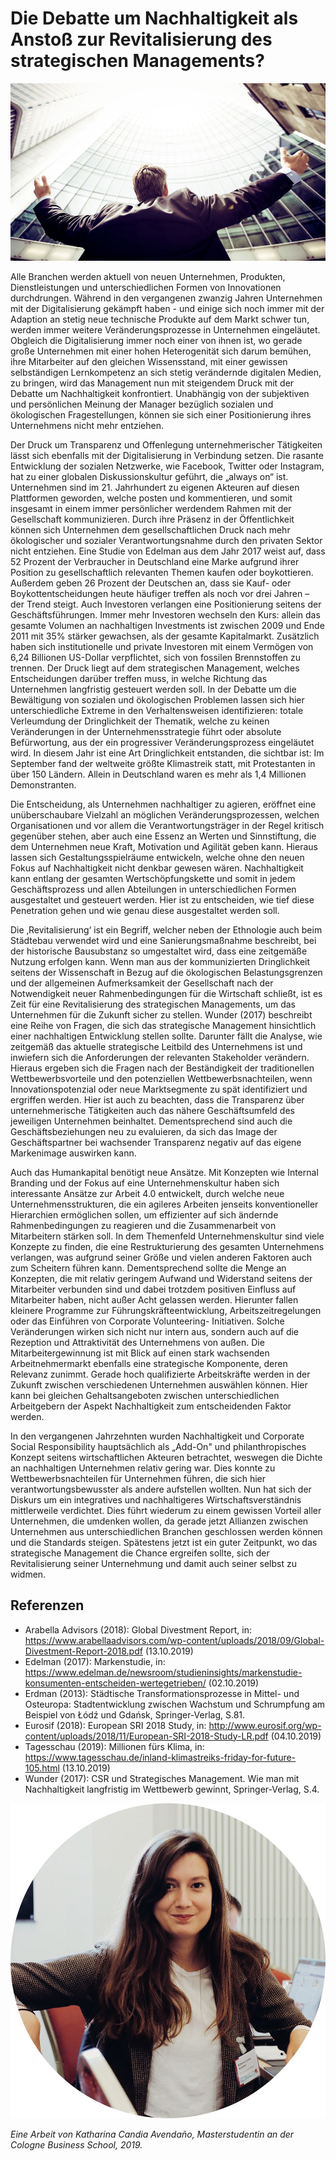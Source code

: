 # **Die Debatte um Nachhaltigkeit als Anstoß zur Revitalisierung des strategischen Managements?**

![Das Management](2.jpg)

Alle Branchen werden aktuell von neuen Unternehmen, Produkten,
Dienstleistungen und unterschiedlichen Formen von Innovationen
durchdrungen. Während in den vergangenen zwanzig Jahren
Unternehmen mit der Digitalisierung gekämpft haben - und einige sich
noch immer mit der Adaption an stetig neue technische Produkte auf
dem Markt schwer tun, werden immer weitere Veränderungsprozesse in
Unternehmen eingeläutet. Obgleich die Digitalisierung immer noch einer
von ihnen ist, wo gerade große Unternehmen mit einer hohen
Heterogenität sich darum bemühen, ihre Mitarbeiter auf den gleichen
Wissensstand, mit einer gewissen selbständigen Lernkompetenz an sich
stetig verändernde digitalen Medien, zu bringen, wird das Management
nun mit steigendem Druck mit der Debatte um Nachhaltigkeit
konfrontiert. Unabhängig von der subjektiven und persönlichen Meinung
der Manager bezüglich sozialen und ökologischen Fragestellungen,
können sie sich einer Positionierung ihres Unternehmens nicht mehr
entziehen.

Der Druck um Transparenz und Offenlegung unternehmerischer
Tätigkeiten lässt sich ebenfalls mit der Digitalisierung in Verbindung
setzen. Die rasante Entwicklung der sozialen Netzwerke, wie Facebook,
Twitter oder Instagram, hat zu einer globalen Diskussionskultur geführt,
die „always on“ ist. Unternehmen sind im 21. Jahrhundert zu eigenen
Akteuren auf diesen Plattformen geworden, welche posten und
kommentieren, und somit insgesamt in einem immer persönlicher
werdendem Rahmen mit der Gesellschaft kommunizieren. Durch ihre
Präsenz in der Öffentlichkeit können sich Unternehmen dem
gesellschaftlichen Druck nach mehr ökologischer und sozialer
Verantwortungsnahme durch den privaten Sektor nicht entziehen. Eine
Studie von Edelman aus dem Jahr 2017 weist auf, dass 52 Prozent der
Verbraucher in Deutschland eine Marke aufgrund ihrer Position zu
gesellschaftlich relevanten Themen kaufen oder boykottieren. Außerdem
geben 26 Prozent der Deutschen an, dass sie Kauf- oder
Boykottentscheidungen heute häufiger treffen als noch vor drei Jahren –
der Trend steigt. Auch Investoren verlangen eine Positionierung seitens
der Geschäftsführungen. Immer mehr Investoren wechseln den Kurs:
allein das gesamte Volumen an nachhaltigen Investments ist zwischen
2009 und Ende 2011 mit 35% stärker gewachsen, als der gesamte
Kapitalmarkt. Zusätzlich haben sich institutionelle und private Investoren mit einem Vermögen von 6,24 Billionen US-Dollar verpflichtet, sich von
fossilen Brennstoffen zu trennen. Der Druck liegt auf dem strategischen
Management, welches Entscheidungen darüber treffen muss, in welche
Richtung das Unternehmen langfristig gesteuert werden soll. In der
Debatte um die Bewältigung von sozialen und ökologischen Problemen
lassen sich hier unterschiedliche Extreme in den Verhaltensweisen
identifizieren: totale Verleumdung der Dringlichkeit der Thematik, welche
zu keinen Veränderungen in der Unternehmensstrategie führt oder
absolute Befürwortung, aus der ein progressiver Veränderungsprozess
eingeläutet wird. In diesem Jahr ist eine Art Dringlichkeit entstanden, die
sichtbar ist: Im September fand der weltweite größte Klimastreik statt, mit
Protestanten in über 150 Ländern. Allein in Deutschland waren es mehr
als 1,4 Millionen Demonstranten.

Die Entscheidung, als Unternehmen nachhaltiger zu agieren, eröffnet eine
unüberschaubare Vielzahl an möglichen Veränderungsprozessen,
welchen Organisationen und vor allem die Verantwortungsträger in der
Regel kritisch gegenüber stehen, aber auch eine Essenz an Werten und
Sinnstiftung, die dem Unternehmen neue Kraft, Motivation und Agilität
geben kann. Hieraus lassen sich Gestaltungsspielräume entwickeln,
welche ohne den neuen Fokus auf Nachhaltigkeit nicht denkbar gewesen
wären. Nachhaltigkeit kann entlang der gesamten Wertschöpfungskette
und somit in jedem Geschäftsprozess und allen Abteilungen in
unterschiedlichen Formen ausgestaltet und gesteuert werden. Hier ist zu
entscheiden, wie tief diese Penetration gehen und wie genau diese
ausgestaltet werden soll.

Die ‚Revitalisierung‘ ist ein Begriff, welcher neben der Ethnologie auch
beim Städtebau verwendet wird und eine Sanierungsmaßnahme
beschreibt, bei der historische Bausubstanz so umgestaltet wird, dass
eine zeitgemäße Nutzung erfolgen kann. Wenn man aus der
kommunizierten Dringlichkeit seitens der Wissenschaft in Bezug auf die
ökologischen Belastungsgrenzen und der allgemeinen Aufmerksamkeit
der Gesellschaft nach der Notwendigkeit neuer Rahmenbedingungen für
die Wirtschaft schließt, ist es Zeit für eine Revitalisierung des
strategischen Managements, um das Unternehmen für die Zukunft sicher
zu stellen. Wunder (2017) beschreibt eine Reihe von Fragen, die sich das
strategische Management hinsichtlich einer nachhaltigen Entwicklung
stellen sollte. Darunter fällt die Analyse, wie zeitgemäß das aktuelle
strategische Leitbild des Unternehmens ist und inwiefern sich die
Anforderungen der relevanten Stakeholder verändern. Hieraus ergeben
sich die Fragen nach der Beständigkeit der traditionellen
Wettbewerbsvorteile und den potenziellen Wettbewerbsnachteilen,
wenn Innovationspotenzial oder neue Marktsegmente zu spät identifiziert und ergriffen werden. Hier ist auch zu beachten, dass die Transparenz
über unternehmerische Tätigkeiten auch das nähere Geschäftsumfeld
des jeweiligen Unternehmen beinhaltet. Dementsprechend sind auch die
Geschäftsbeziehungen neu zu evaluieren, da sich das Image der
Geschäftspartner bei wachsender Transparenz negativ auf das eigene
Markenimage auswirken kann.

Auch das Humankapital benötigt neue Ansätze. Mit Konzepten wie
Internal Branding und der Fokus auf eine Unternehmenskultur haben sich
interessante Ansätze zur Arbeit 4.0 entwickelt, durch welche neue
Unternehmensstrukturen, die ein agileres Arbeiten jenseits
konventioneller Hierarchien ermöglichen sollen, um effizienter auf sich
ändernde Rahmenbedingungen zu reagieren und die Zusammenarbeit
von Mitarbeitern stärken soll. In dem Themenfeld Unternehmenskultur
sind viele Konzepte zu finden, die eine Restrukturierung des gesamten
Unternehmens verlangen, was aufgrund seiner Größe und vielen anderen
Faktoren auch zum Scheitern führen kann. Dementsprechend sollte die
Menge an Konzepten, die mit relativ geringem Aufwand und Widerstand
seitens der Mitarbeiter verbunden sind und dabei trotzdem positiven
Einfluss auf Mitarbeiter haben, nicht außer Acht gelassen werden.
Hierunter fallen kleinere Programme zur Führungskräfteentwicklung,
Arbeitszeitregelungen oder das Einführen von Corporate Volunteering-
Initiativen. Solche Veränderungen wirken sich nicht nur intern aus,
sondern auch auf die Rezeption und Attraktivität des Unternehmens von
außen. Die Mitarbeitergewinnung ist mit Blick auf einen stark wachsenden
Arbeitnehmermarkt ebenfalls eine strategische Komponente, deren
Relevanz zunimmt. Gerade hoch qualifizierte Arbeitskräfte werden in der
Zukunft zwischen verschiedenen Unternehmen auswählen können. Hier
kann bei gleichen Gehaltsangeboten zwischen unterschiedlichen
Arbeitgebern der Aspekt Nachhaltigkeit zum entscheidenden Faktor
werden.

In den vergangenen Jahrzehnten wurden Nachhaltigkeit und Corporate
Social Responsibility hauptsächlich als „Add-On" und philanthropisches
Konzept seitens wirtschaftlichen Akteuren betrachtet, weswegen die
Dichte an nachhaltigen Unternehmen relativ gering war. Dies konnte zu
Wettbewerbsnachteilen für Unternehmen führen, die sich hier
verantwortungsbewusster als andere aufstellen wollten. Nun hat sich der
Diskurs um ein integratives und nachhaltigeres Wirtschaftsverständnis
mittlerweile verdichtet. Dies führt wiederum zu einem gewissen Vorteil
aller Unternehmen, die umdenken wollen, da gerade jetzt Allianzen
zwischen Unternehmen aus unterschiedlichen Branchen geschlossen
werden können und die Standards steigen. Spätestens jetzt ist ein guter
Zeitpunkt, wo das strategische Management die Chance ergreifen sollte,
sich der Revitalisierung seiner Unternehmung und damit auch seiner
selbst zu widmen.

## **Referenzen**

- Arabella Advisors (2018): Global Divestment Report, in: https://www.arabellaadvisors.com/wp-content/uploads/2018/09/Global-Divestment-Report-2018.pdf (13.10.2019)
- Edelman (2017): Markenstudie, in: https://www.edelman.de/newsroom/studieninsights/markenstudie-konsumenten-entscheiden-wertegetrieben/ (02.10.2019)
- Erdman (2013): Städtische Transformationsprozesse in Mittel- und Osteuropa: Stadtentwicklung zwischen Wachstum und Schrumpfung am Beispiel von Łódź und Gdańsk, Springer-Verlag, S.81.
- Eurosif (2018): European SRI 2018 Study, in: http://www.eurosif.org/wp-content/uploads/2018/11/European-SRI-2018-Study-LR.pdf (04.10.2019)
- Tagesschau (2019): Millionen fürs Klima, in: https://www.tagesschau.de/inland-klimastreiks-friday-for-future-105.html (13.10.2019)
- Wunder (2017): CSR und Strategisches Management. Wie man mit Nachhaltigkeit langfristig im Wettbewerb gewinnt, Springer-Verlag, S.4.

![Profilbild](1.JPG)

_Eine Arbeit von Katharina Candia Avendaño, Masterstudentin an der Cologne Business School, 2019._
